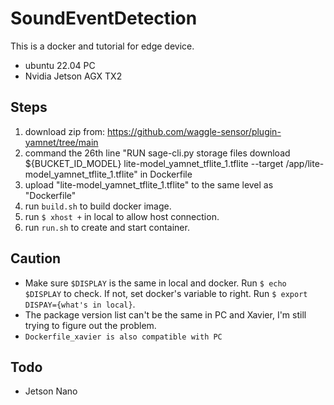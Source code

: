 # SoundEventDetection
This is a docker and tutorial for edge device.
- ubuntu 22.04 PC
- Nvidia Jetson AGX TX2

## Steps
1. download zip from: https://github.com/waggle-sensor/plugin-yamnet/tree/main
2. command the 26th line "RUN sage-cli.py storage files download ${BUCKET_ID_MODEL} lite-model_yamnet_tflite_1.tflite --target /app/lite-model_yamnet_tflite_1.tflite" in Dockerfile
3. upload "lite-model_yamnet_tflite_1.tflite" to the same level as "Dockerfile"
4. run `build.sh` to build docker image.
5. run `$ xhost +` in local to allow host connection.
6. run `run.sh` to create and start container.

## Caution
- Make sure `$DISPLAY` is the same in local and docker. Run `$ echo $DISPLAY` to check. If not, set docker's variable to right. Run `$ export DISPAY={what's in local}`.
- The package version list can't be the same in PC and Xavier, I'm still trying to figure out the problem.
- `Dockerfile_xavier is also compatible with PC`

## Todo
- Jetson Nano
